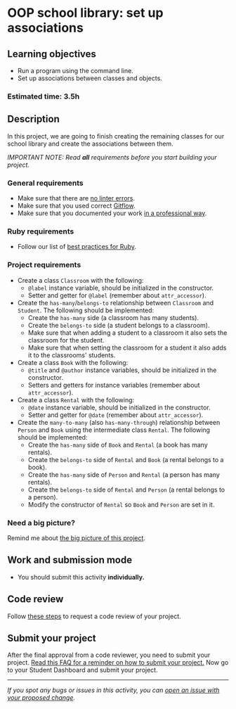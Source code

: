 # OOP school library: set up associations

## Learning objectives
- Run a program using the command line.
- Set up associations between classes and objects.

### Estimated time: 3.5h

## Description
In this project, we are going to finish creating the remaining classes for our school library and create the associations between them.

*IMPORTANT NOTE: Read **all** requirements before you start building your project.*

### General requirements

- Make sure that there are [no linter errors](https://github.com/microverseinc/linters-config).
- Make sure that you used correct [Gitflow](https://github.com/microverseinc/curriculum-transversal-skills/blob/main/git-github/articles/gitflow.md).
- Make sure that you documented your work [in a professional way](https://github.com/microverseinc/curriculum-transversal-skills/blob/main/documentation/articles/professional_repo_rules.md).

### Ruby requirements
- Follow our list of [best practices for Ruby](https://github.com/microverseinc/curriculum-ruby/blob/main/articles/ruby_best_practices.md).

### Project requirements
- Create a class `Classroom` with the following:
  - `@label` instance variable, should be initialized in the constructor.
  - Setter and getter for `@label` (remember about `attr_accessor`).
- Create the `has-many`/`belongs-to` relationship between `Classroom` and `Student`. The following should be implemented:
  - Create the `has-many` side (a classroom has many students).
  - Create the `belongs-to` side (a student belongs to a classroom).
  - Make sure that when adding a student to a classroom it also sets the classroom for the student.
  - Make sure that when setting the classroom for a student it also adds it to the classrooms' students.
- Create a class `Book` with the following:
  - `@title` and `@author` instance variables, should be initialized in the constructor.
  - Setters and getters for instance variables (remember about `attr_accessor`).
- Create a class `Rental` with the following:
  - `@date` instance variable, should be initialized in the constructor.
  - Setter and getter for `@date` (remember about `attr_accessor`).
- Create the `many-to-many` (also `has-many-through`) relationship between `Person` and `Book` using the intermediate class `Rental`. The following should be implemented:
  - Create the `has-many` side of `Book` and `Rental` (a book has many rentals).
  - Create the `belongs-to` side of `Rental` and `Book` (a rental belongs to a book).
  - Create the `has-many` side of `Person` and `Rental` (a person has many rentals).
  - Create the `belongs-to` side of `Rental` and `Person` (a rental belongs to a person).
  - Modify the constructor of `Rental` so `Book` and `Person` are set in it.

### Need a big picture?

Remind me about [the big picture of this project](./sneak_peek.md).

## Work and submission mode

- You should submit this activity **individually.**

## Code review

Follow [these steps](https://github.com/microverseinc/curriculum-transversal-skills/blob/main/code-review/articles/how_to_ask_for_a_code_review.md) to request a code review of your project.

## Submit your project

After the final approval from a code reviewer, you need to submit your project.
[Read this FAQ for a reminder on how to submit your project.](https://microverse.zendesk.com/hc/en-us/articles/360061344234)
Now go to your Student Dashboard and submit your project.

------

_If you spot any bugs or issues in this activity, you can [open an issue with your proposed change](https://github.com/microverseinc/curriculum-transversal-skills/blob/main/git-github/articles/open_issue.md)._
